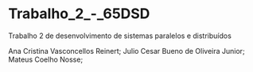 # Trabalho_2_-_65DSD
Trabalho 2 de desenvolvimento de sistemas paralelos e distribuídos

Ana Cristina Vasconcellos Reinert; 
Julio Cesar Bueno de Oliveira Junior; 
Mateus Coelho Nosse; 
